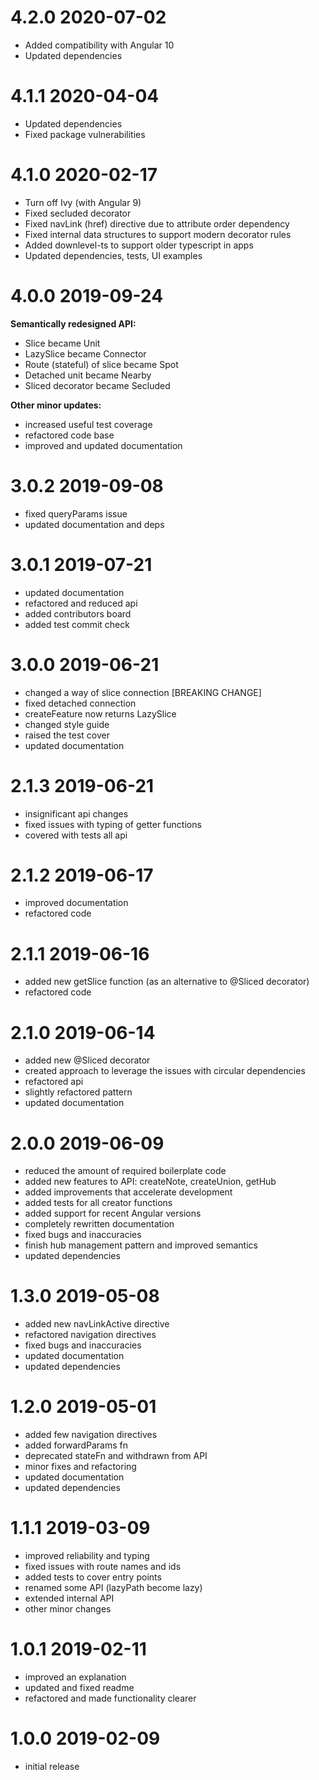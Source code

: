 # 4.2.0 2020-07-02

- Added compatibility with Angular 10
- Updated dependencies

# 4.1.1 2020-04-04

- Updated dependencies
- Fixed package vulnerabilities

# 4.1.0 2020-02-17

- Turn off Ivy (with Angular 9)
- Fixed secluded decorator
- Fixed navLink (href) directive due to attribute order dependency
- Fixed internal data structures to support modern decorator rules
- Added downlevel-ts to support older typescript in apps
- Updated dependencies, tests, UI examples

# 4.0.0 2019-09-24

**Semantically redesigned API:**

- Slice became Unit
- LazySlice became Connector
- Route (stateful) of slice became Spot
- Detached unit became Nearby
- Sliced decorator became Secluded

**Other minor updates:**

- increased useful test coverage
- refactored code base
- improved and updated documentation

# 3.0.2 2019-09-08

- fixed queryParams issue
- updated documentation and deps

# 3.0.1 2019-07-21

- updated documentation
- refactored and reduced api
- added contributors board
- added test commit check

# 3.0.0 2019-06-21

- changed a way of slice connection [BREAKING CHANGE]
- fixed detached connection
- createFeature now returns LazySlice
- changed style guide
- raised the test cover
- updated documentation

# 2.1.3 2019-06-21

- insignificant api changes
- fixed issues with typing of getter functions
- covered with tests all api

# 2.1.2 2019-06-17

- improved documentation
- refactored code

# 2.1.1 2019-06-16

- added new getSlice function (as an alternative to @Sliced decorator)
- refactored code

# 2.1.0 2019-06-14

- added new @Sliced decorator
- created approach to leverage the issues with circular dependencies
- refactored api
- slightly refactored pattern
- updated documentation

# 2.0.0 2019-06-09

- reduced the amount of required boilerplate code
- added new features to API: createNote, createUnion, getHub
- added improvements that accelerate development
- added tests for all creator functions
- added support for recent Angular versions
- completely rewritten documentation
- fixed bugs and inaccuracies
- finish hub management pattern and improved semantics
- updated dependencies

# 1.3.0 2019-05-08

- added new navLinkActive directive
- refactored navigation directives
- fixed bugs and inaccuracies
- updated documentation
- updated dependencies

# 1.2.0 2019-05-01

- added few navigation directives
- added forwardParams fn
- deprecated stateFn and withdrawn from API
- minor fixes and refactoring
- updated documentation
- updated dependencies

# 1.1.1 2019-03-09

- improved reliability and typing
- fixed issues with route names and ids
- added tests to cover entry points
- renamed some API (lazyPath become lazy)
- extended internal API
- other minor changes

# 1.0.1 2019-02-11

- improved an explanation
- updated and fixed readme
- refactored and made functionality clearer

# 1.0.0 2019-02-09

- initial release
